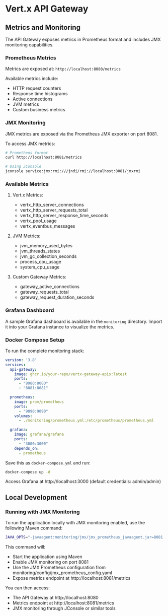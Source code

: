 # Vert.x API Gateway

## Metrics and Monitoring

The API Gateway exposes metrics in Prometheus format and includes JMX monitoring capabilities.

### Prometheus Metrics

Metrics are exposed at: `http://localhost:8080/metrics`

Available metrics include:
- HTTP request counters
- Response time histograms
- Active connections
- JVM metrics
- Custom business metrics

### JMX Monitoring

JMX metrics are exposed via the Prometheus JMX exporter on port 8081.

To access JMX metrics:
```bash
# Prometheus format
curl http://localhost:8081/metrics

# Using JConsole
jconsole service:jmx:rmi:///jndi/rmi://localhost:8081/jmxrmi
```

### Available Metrics

1. Vert.x Metrics:
   - vertx_http_server_connections
   - vertx_http_server_requests_total
   - vertx_http_server_response_time_seconds
   - vertx_pool_usage
   - vertx_eventbus_messages

2. JVM Metrics:
   - jvm_memory_used_bytes
   - jvm_threads_states
   - jvm_gc_collection_seconds
   - process_cpu_usage
   - system_cpu_usage

3. Custom Gateway Metrics:
   - gateway_active_connections
   - gateway_requests_total
   - gateway_request_duration_seconds

### Grafana Dashboard

A sample Grafana dashboard is available in the `monitoring` directory. Import it into your Grafana instance to visualize the metrics.

### Docker Compose Setup

To run the complete monitoring stack:

```yaml
version: '3.8'
services:
  api-gateway:
    image: ghcr.io/your-repo/vertx-gateway-apis:latest
    ports:
      - "8080:8080"
      - "8081:8081"

  prometheus:
    image: prom/prometheus
    ports:
      - "9090:9090"
    volumes:
      - ./monitoring/prometheus.yml:/etc/prometheus/prometheus.yml

  grafana:
    image: grafana/grafana
    ports:
      - "3000:3000"
    depends_on:
      - prometheus
```

Save this as `docker-compose.yml` and run:
```bash
docker-compose up -d
```

Access Grafana at http://localhost:3000 (default credentials: admin/admin)

## Local Development

### Running with JMX Monitoring

To run the application locally with JMX monitoring enabled, use the following Maven command:

```bash
JAVA_OPTS="-javaagent:monitoring/jmx/jmx_prometheus_javaagent.jar=8081:monitoring/config/jmx_prometheus_config.yaml" mvn exec:java
```

This command will:
- Start the application using Maven
- Enable JMX monitoring on port 8081
- Use the JMX Prometheus configuration from monitoring/config/jmx_prometheus_config.yaml
- Expose metrics endpoint at http://localhost:8081/metrics

You can then access:
- The API Gateway at http://localhost:8080
- Metrics endpoint at http://localhost:8081/metrics
- JMX monitoring through JConsole or similar tools
